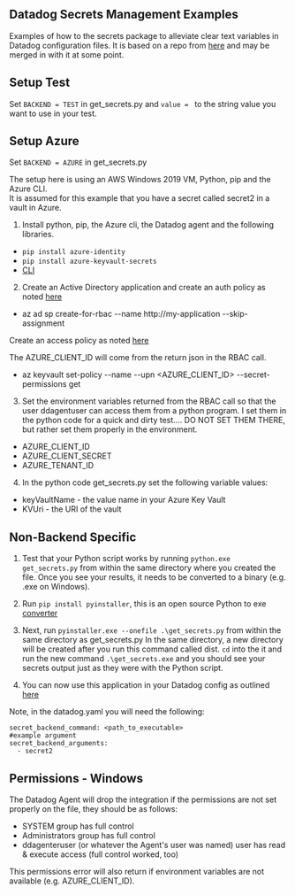 Datadog Secrets Management Examples
--

Examples of how to the secrets package to alleviate clear text variables in
Datadog configuration files.  It is based on a repo from
[here](https://github.com/DataDog/dpn/tree/master/scripts/secrets-exe) and may
be merged in with it at some point.

Setup Test
--

Set ```BACKEND = TEST``` in get_secrets.py and ```value = ``` to the string value
you want to use in your test.    

Setup Azure
--

Set ```BACKEND = AZURE``` in get_secrets.py  

The setup here is using an AWS Windows 2019 VM, Python, pip and the Azure CLI.  
It is assumed for this example that you have a secret called secret2 in a vault
in Azure.  

1) Install python, pip, the Azure cli, the Datadog agent and the following
libraries.

  - ```pip install azure-identity```
  - ```pip install azure-keyvault-secrets```
  - [CLI](https://docs.microsoft.com/en-us/cli/azure/install-azure-cli-windows?tabs=azure-cli)

2) Create an Active Directory application and create an auth policy as noted
[here](https://docs.microsoft.com/en-us/python/api/overview/azure/keyvault-secrets-readme?view=azure-python#retrieve-a-secret)  

 - az ad sp create-for-rbac --name http://my-application --skip-assignment  

Create an access policy as noted
[here](https://docs.microsoft.com/en-us/azure/key-vault/secrets/quick-create-python)  

The AZURE_CLIENT_ID will come from the return json in the RBAC call.  

 - az keyvault set-policy --name <YourKeyVaultName> --upn <AZURE_CLIENT_ID> --secret-permissions get

3) Set the environment variables returned from the RBAC call so that the user
ddagentuser can access them from a python program.  I set them in the python
code for a quick and dirty test.... DO NOT SET THEM THERE, but rather set them
properly in the environment.

  - AZURE_CLIENT_ID  
  - AZURE_CLIENT_SECRET  
  - AZURE_TENANT_ID

4) In the python code get_secrets.py set the following variable values:  

  - keyVaultName - the value name in your Azure Key Vault  
  - KVUri - the URI of the vault  

Non-Backend Specific
--

1) Test that your Python script works by running ```python.exe get_secrets.py```
from within the same directory where you created the file. Once you see your results,
 it needs to be converted to a binary (e.g. .exe on Windows).  

2) Run ```pip install pyinstaller```, this is an open source Python to exe
[converter](https://www.pyinstaller.org/)  

3) Next, run ```pyinstaller.exe --onefile .\get_secrets.py``` from within the same
directory as get_secrets.py  In the same directory, a new directory will be
created after you run this command called dist. ```cd``` into the it and run the
new command ```.\get_secrets.exe``` and you should see your secrets output just
as they were with the Python script.  

4) You can now use this application in your Datadog config as outlined
[here](https://docs.datadoghq.com/agent/guide/secrets-management/?tab=windows#providing-an-executable)

Note, in the datadog.yaml you will need the following:

```
secret_backend_command: <path_to_executable>
#example argument
secret_backend_arguments:
  - secret2
```

Permissions - Windows
--

The Datadog Agent will drop the integration if the permissions are not set
properly on the file, they should be as follows:

 - SYSTEM group has full control
 - Administrators group has full control
 - ddagenteruser (or whatever the Agent's user was named) user has read &
 execute access (full control worked, too)

This permissions error will also return if environment variables are not
available (e.g. AZURE_CLIENT_ID).  
